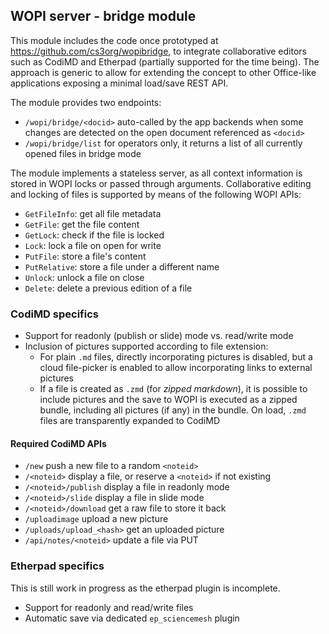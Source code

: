## WOPI server - bridge module

This module includes the code once prototyped at https://github.com/cs3org/wopibridge, to integrate collaborative editors such as CodiMD and Etherpad (partially supported for the time being). The approach is generic to allow for extending the concept to other Office-like applications exposing a minimal load/save REST API.

The module provides two endpoints:
- `/wopi/bridge/<docid>`  auto-called by the app backends when some changes are detected on the open document referenced as `<docid>`
- `/wopi/bridge/list`  for operators only, it returns a list of all currently opened files in bridge mode

The module implements a stateless server, as all context information is stored in WOPI locks or passed through arguments. Collaborative editing and locking of files is supported by means of the following WOPI APIs:
* `GetFileInfo`: get all file metadata
* `GetFile`: get the file content
* `GetLock`: check if the file is locked
* `Lock`: lock a file on open for write
* `PutFile`: store a file's content
* `PutRelative`: store a file under a different name
* `Unlock`: unlock a file on close
* `Delete`: delete a previous edition of a file


### CodiMD specifics
* Support for readonly (publish or slide) mode vs. read/write mode
* Inclusion of pictures supported according to file extension:
  * For plain `.md` files, directly incorporating pictures is disabled, but a cloud file-picker is enabled to allow incorporating links to external pictures
  * If a file is created as `.zmd` (for _zipped markdown_), it is possible to include pictures and the save to WOPI is executed as a zipped bundle, including all pictures (if any) in the bundle. On load, `.zmd` files are transparently expanded to CodiMD

#### Required CodiMD APIs
* `/new`                    push a new file to a random `<noteid>`
* `/<noteid>`               display a file, or reserve a `<noteid>` if not existing
* `/<noteid>/publish`       display a file in readonly mode
* `/<noteid>/slide`         display a file in slide mode
* `/<noteid>/download`      get a raw file to store it back
* `/uploadimage`            upload a new picture
* `/uploads/upload_<hash>`  get an uploaded picture
* `/api/notes/<noteid>`     update a file via PUT


### Etherpad specifics

This is still work in progress as the etherpad plugin is incomplete.
* Support for readonly and read/write files
* Automatic save via dedicated `ep_sciencemesh` plugin
